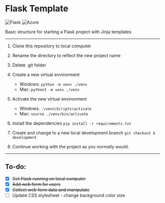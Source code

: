# Flask Template
![Flask](https://img.shields.io/badge/-Flask-black?logo=flask)
![Azure](https://img.shields.io/badge/-Azure-blue?logo=microsoftazure)

Basic structure for starting a Flask project with Jinja templates

---
1. Clone this repository to local computer

2. Rename the directory to reflect the new project name

3. Delete .git folder

4. Create a new virtual environment 
    - Windows:  ```python -m venv ./venv```
    - Mac:  ```python3 -m venv ./venv```

5. Activate the new virtual environment
   - Windows:  ```.\venv\Scripts\activate```
   - Mac:  ```source ./venv/bin/activate```

6. Install the dependencies ```pip install -r requirements.txt```

7. Create and change to a new local development branch ```git checkout b development```

7. Continue working with the project as you normally would.

---
## To-do: 

- [x] ~~Get Flask running on local computer~~
- [x] ~~Add web form for users~~
- [x] ~~Collect web form data and manipulate~~
- [ ] Update CSS stylesheet - change background color size
